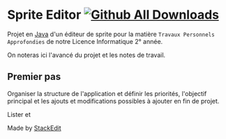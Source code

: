 # Sprite Editor [![Github All Downloads](https://img.shields.io/github/downloads/Thiladon/sprite-editor/total.svg)](https://github.com/Thiladon/sprite-editor/releases)

Projet en [Java](https://docs.oracle.com/javase/7/docs/api/) d'un éditeur de sprite pour la matière `Travaux Personnels Approfondies` de notre Licence Informatique 2° année.

On noteras ici l'avancé du projet et les notes de travail.

## Premier pas
 
Organiser la structure de l'application et définir les priorités, l'objectif principal et les ajouts et modifications possibles à ajouter en fin de projet.

Lister et 


Made by [StackEdit](https://stackedit.io/app#)